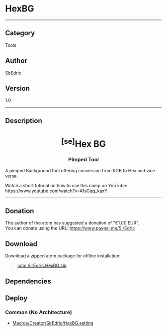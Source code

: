 # HexBG
___

## Category
Tools

## Author
SirEdric

## Version
1.0

___

## Description
<h1 align="center"><sup>&#91;se&#93;</sup>Hex BG</h1>

<h3 align="center"> Pimped Tool</h3>

<p>A pimped Background tool offering conversion from RGB to Hex and vice versa.</p>

<p>Watch a short tutorial on how to use this comp on YouTube:<br>
https://www.youtube.com/watch?v=A1sGqq_kaxY</p>

___

## Donation
The author of the atom has suggested a donation of "€1.00 EUR".  
You can donate using the URL: <a href="https://www.paypal.me/SirEdric">https://www.paypal.me/SirEdric</a>
## Download

Download a zipped atom package for offline installation:
> [com.SirEdric.HexBG.zip](https://gitlab.com/WeSuckLess/Reactor/-/archive/master/Reactor-master.zip?path=Atoms/com.SirEdric.HexBG)  

## Dependencies

## Deploy

### Common (No Architecture)

<ul>
<li><a href="https://gitlab.com/WeSuckLess/Reactor/-/blob/master/Atoms/com.SirEdric.HexBG/Macros/Creator/SirEdric/HexBG.setting?ref_type=heads">Macros/Creator/SirEdric/HexBG.setting</a></li>
</ul>
